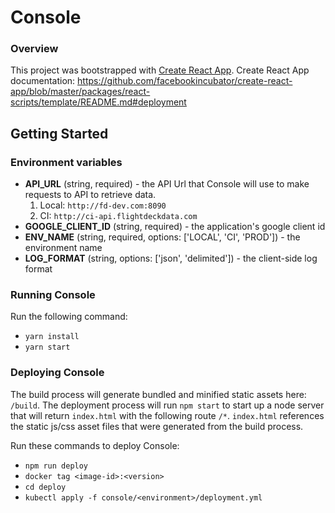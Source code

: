 
# Console


### Overview

This project was bootstrapped with [Create React App](https://github.com/facebookincubator/create-react-app).
Create React App documentation:
https://github.com/facebookincubator/create-react-app/blob/master/packages/react-scripts/template/README.md#deployment


## Getting Started
### Environment variables
- **API_URL** (string, required) - the API Url that Console will use to make requests to API to retrieve data.
  1) Local: `http://fd-dev.com:8090`
  2) CI: `http://ci-api.flightdeckdata.com`
- **GOOGLE_CLIENT_ID** (string, required) - the application's google client id
- **ENV_NAME** (string, required, options: ['LOCAL', 'CI', 'PROD']) - the environment name
- **LOG_FORMAT** (string, options: ['json', 'delimited']) - the client-side log format

### Running Console
Run the following command:

- `yarn install`
- `yarn start`

### Deploying Console
The build process will generate bundled and minified static assets here: `/build`. The deployment process will run `npm start` to start up a node server that will return `index.html` with the following route `/*`. `index.html` references the static js/css asset files that were generated from the build process.

Run these commands to deploy Console:
- `npm run deploy`
- `docker tag <image-id>:<version>`
- `cd deploy`
- `kubectl apply -f console/<environment>/deployment.yml`
